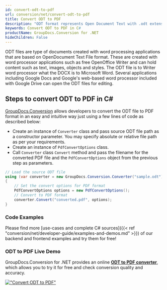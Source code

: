 ```yaml
---
id: convert-odt-to-pdf
url: conversion/net/convert-odt-to-pdf
title: Convert ODT to PDF
description: "ODT format represents Open Document Text with .odt extension. Learn how to convert ODT to PDF file programmatically in C# language using GroupDocs.Conversion for .NET library."
keywords: Convert ODT to PDF in C#
productName: GroupDocs.Conversion for .NET
hideChildren: False
---
```


ODT files are type of documents created with word processing applications that are based on OpenDocument Text File format. These are created with word processor applications such as free OpenOffice Writer and can hold content such as text, images, objects and styles. The ODT file is to Writer word processor what the DOCX is to Microsoft Word. Several applications including Google Docs and Google's web-based word processor included with Google Drive can open the ODT files for editing.

## Steps to convert ODT to PDF in C#

[GroupDocs.Conversion](https://products.groupdocs.com/conversion/net) allows developers to convert the ODT file to PDF format in an easy and intuitive way just using a few lines of code as described below:

* Create an instance of `Converter` class and pass source ODT file path as a constructor parameter. You may specify absolute or relative file path as per your requirements. 
* Create an instance of `PdfConvertOptions` class.
* Call `Converter` class `Convert` method and pass the filename for the converted PDF file and the `PdfConvertOptions` object from the previous step as parameters.

```csharp
// Load the source ODT file
using (var converter = new GroupDocs.Conversion.Converter("sample.odt"))
{
    // Set the convert options for PDF format
    PdfConvertOptions options = new PdfConvertOptions();
    // Convert to PDF format
    converter.Convert("converted.pdf", options);
}
```

### Code Examples

Please find more [use-cases and complete C# sources]({{< ref "conversion/net/developer-guide/examples-and-demos.md" >}}) of our backend and frontend examples and try them for free!

### ODT to PDF Live Demo

GroupDocs.Conversion for .NET provides an online [**ODT to PDF converter**](https://products.groupdocs.app/conversion/odt-to-pdf), which allows you to try it for free and check conversion quality and accuracy.

[!["Convert ODT to PDF"](conversion/net/images/convert-odt-to-pdf.png)](https://products.groupdocs.app/conversion/odt-to-pdf)